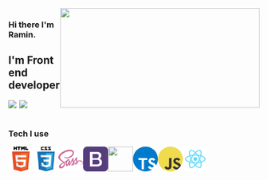 <img src="https://media.giphy.com/media/y982yn8Y7m0FwHQSZz/giphy.gif" align="right" width="400" height="200">

### Hi there I'm Ramin. 

## I'm Front end developer


[<img  width="22" align="left" style="background-color:white" src="https://unpkg.com/simple-icons@v7/icons/linkedin.svg" />][linkedin]
[<img  width="22" align="left" style="background-color:white" src="https://unpkg.com/simple-icons@v7/icons/github.svg" />][github]

<br/>
<br/>

### Tech I use

<img src="https://raw.githubusercontent.com/github/explore/80688e429a7d4ef2fca1e82350fe8e3517d3494d/topics/html/html.png" align="left" width="50" height="50">
<img src="https://raw.githubusercontent.com/github/explore/80688e429a7d4ef2fca1e82350fe8e3517d3494d/topics/css/css.png" align="left" width="50" height="50">
<img src="https://raw.githubusercontent.com/github/explore/80688e429a7d4ef2fca1e82350fe8e3517d3494d/topics/sass/sass.png" align="left" width="50" height="50">
<img src="https://raw.githubusercontent.com/github/explore/80688e429a7d4ef2fca1e82350fe8e3517d3494d/topics/bootstrap/bootstrap.png" align="left" width="50" height="50">
<img src="https://progsoft.net/images/tailwind-css-icon-70187f0341bd945dc65ad050a9a1b8f4fd79b1cf.png" align="left" width="50" height="50">
<img src="https://raw.githubusercontent.com/github/explore/80688e429a7d4ef2fca1e82350fe8e3517d3494d/topics/typescript/typescript.png" align="left" style="border-radius:50%" width="50" height="50">
<img src="https://raw.githubusercontent.com/github/explore/80688e429a7d4ef2fca1e82350fe8e3517d3494d/topics/javascript/javascript.png" align="left" style="border-radius:50%" width="50" height="50">
<img src="https://raw.githubusercontent.com/github/explore/80688e429a7d4ef2fca1e82350fe8e3517d3494d/topics/react/react.png" align="left" width="50" height="50">

<br/>
<br/>
<br/>
<br/>


[linkedin]:https://www.linkedin.com/in/raminisrafilli/
[github]:https://github.com/IsrafilliRamin

